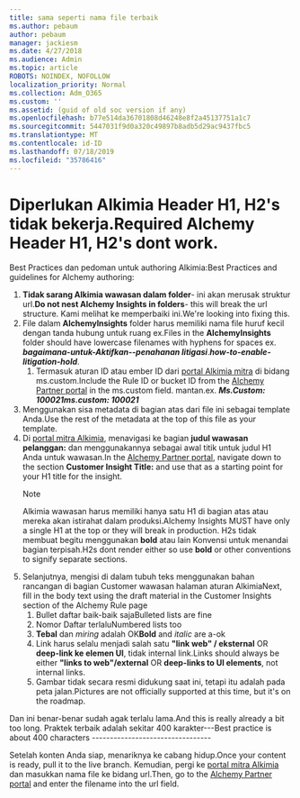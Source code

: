 ```yaml
---
title: sama seperti nama file terbaik
ms.author: pebaum
author: pebaum
manager: jackiesm
ms.date: 4/27/2018
ms.audience: Admin
ms.topic: article
ROBOTS: NOINDEX, NOFOLLOW
localization_priority: Normal
ms.collection: Adm_O365
ms.custom: ''
ms.assetid: (guid of old soc version if any)
ms.openlocfilehash: b77e514da36701808d46248e8f2a45137751a1c7
ms.sourcegitcommit: 5447031f9d0a320c49897b8adb5d29ac9437fbc5
ms.translationtype: MT
ms.contentlocale: id-ID
ms.lasthandoff: 07/18/2019
ms.locfileid: "35786416"
---
```

# <a name="required-alchemy-header-h1-h2s-dont-work"></a><span data-ttu-id="6d755-102">Diperlukan Alkimia Header H1, H2's tidak bekerja.</span><span class="sxs-lookup"><span data-stu-id="6d755-102">Required Alchemy Header H1, H2's dont work.</span></span>
<span data-ttu-id="6d755-103">Best Practices dan pedoman untuk authoring Alkimia:</span><span class="sxs-lookup"><span data-stu-id="6d755-103">Best Practices and guidelines for Alchemy authoring:</span></span>

1. <span data-ttu-id="6d755-104">**Tidak sarang Alkimia wawasan dalam folder**- ini akan merusak struktur url.</span><span class="sxs-lookup"><span data-stu-id="6d755-104">**Do not nest Alchemy Insights in folders**- this will break the url structure.</span></span> <span data-ttu-id="6d755-105">Kami melihat ke memperbaiki ini.</span><span class="sxs-lookup"><span data-stu-id="6d755-105">We're looking into fixing this.</span></span>
1. <span data-ttu-id="6d755-106">File dalam **AlchemyInsights** folder harus memiliki nama file huruf kecil dengan tanda hubung untuk ruang ex.</span><span class="sxs-lookup"><span data-stu-id="6d755-106">Files in the **AlchemyInsights** folder should have lowercase filenames with hyphens for spaces ex.</span></span> <span data-ttu-id="6d755-107">***bagaimana-untuk-Aktifkan--penahanan litigasi***.</span><span class="sxs-lookup"><span data-stu-id="6d755-107">***how-to-enable-litigation-hold***.</span></span>
    1. <span data-ttu-id="6d755-108">Termasuk aturan ID atau ember ID dari [portal Alkimia mitra](https://alchemyportal.azurewebsites.net) di bidang ms.custom.</span><span class="sxs-lookup"><span data-stu-id="6d755-108">Include the Rule ID or bucket ID from the [Alchemy Partner portal](https://alchemyportal.azurewebsites.net) in the ms.custom field.</span></span> <span data-ttu-id="6d755-109">mantan.</span><span class="sxs-lookup"><span data-stu-id="6d755-109">ex.</span></span> <span data-ttu-id="6d755-110">***Ms.Custom: 100021***</span><span class="sxs-lookup"><span data-stu-id="6d755-110">***ms.custom: 100021***</span></span>
1. <span data-ttu-id="6d755-111">Menggunakan sisa metadata di bagian atas dari file ini sebagai template Anda.</span><span class="sxs-lookup"><span data-stu-id="6d755-111">Use the rest of the metadata at the top of this file as your template.</span></span>
1. <span data-ttu-id="6d755-112">Di [portal mitra Alkimia](https://alchemyportal.azurewebsites.net), menavigasi ke bagian **judul wawasan pelanggan:** dan menggunakannya sebagai awal titik untuk judul H1 Anda untuk wawasan.</span><span class="sxs-lookup"><span data-stu-id="6d755-112">In the [Alchemy Partner portal](https://alchemyportal.azurewebsites.net), navigate down to the section **Customer Insight Title:** and use that as a starting point for your H1 title for the insight.</span></span> 
    > [!NOTE]
    > <span data-ttu-id="6d755-113">Alkimia wawasan harus memiliki hanya satu H1 di bagian atas atau mereka akan istirahat dalam produksi.</span><span class="sxs-lookup"><span data-stu-id="6d755-113">Alchemy Insights MUST have only a single H1 at the top or they will break in production.</span></span> <span data-ttu-id="6d755-114">H2s tidak membuat begitu menggunakan **bold** atau lain Konvensi untuk menandai bagian terpisah.</span><span class="sxs-lookup"><span data-stu-id="6d755-114">H2s dont render either so use **bold** or other conventions to signify separate sections.</span></span>
1. <span data-ttu-id="6d755-115">Selanjutnya, mengisi di dalam tubuh teks menggunakan bahan rancangan di bagian Customer wawasan halaman aturan Alkimia</span><span class="sxs-lookup"><span data-stu-id="6d755-115">Next, fill in the body text using the draft material in the Customer Insights section of the Alchemy Rule page</span></span>
    1. <span data-ttu-id="6d755-116">Bullet daftar baik-baik saja</span><span class="sxs-lookup"><span data-stu-id="6d755-116">Bulleted lists are fine</span></span>
    1. <span data-ttu-id="6d755-117">Nomor Daftar terlalu</span><span class="sxs-lookup"><span data-stu-id="6d755-117">Numbered lists too</span></span>
    1. <span data-ttu-id="6d755-118">**Tebal** dan *miring* adalah OK</span><span class="sxs-lookup"><span data-stu-id="6d755-118">**Bold** and *italic* are a-ok</span></span>
    1. <span data-ttu-id="6d755-119">Link harus selalu menjadi salah satu **"link web" / eksternal** OR **deep-link ke elemen UI**, tidak internal link.</span><span class="sxs-lookup"><span data-stu-id="6d755-119">Links should always be either **"links to web"/external** OR **deep-links to UI elements**, not internal links.</span></span>
    1. <span data-ttu-id="6d755-120">Gambar tidak secara resmi didukung saat ini, tetapi itu adalah pada peta jalan.</span><span class="sxs-lookup"><span data-stu-id="6d755-120">Pictures are not officially supported at this time, but it's on the roadmap.</span></span>

<span data-ttu-id="6d755-121">Dan ini benar-benar sudah agak terlalu lama.</span><span class="sxs-lookup"><span data-stu-id="6d755-121">And this is really already a bit too long.</span></span> <span data-ttu-id="6d755-122">Praktek terbaik adalah sekitar 400 karakter---</span><span class="sxs-lookup"><span data-stu-id="6d755-122">Best practice is about 400 characters ---------------------------------</span></span>

<span data-ttu-id="6d755-123">Setelah konten Anda siap, menariknya ke cabang hidup.</span><span class="sxs-lookup"><span data-stu-id="6d755-123">Once your content is ready, pull it to the live branch.</span></span> <span data-ttu-id="6d755-124">Kemudian, pergi ke [portal mitra Alkimia](https://alchemyportal.azurewebsites.net) dan masukkan nama file ke bidang url.</span><span class="sxs-lookup"><span data-stu-id="6d755-124">Then, go to the [Alchemy Partner portal](https://alchemyportal.azurewebsites.net) and enter the filename into the url field.</span></span> 


